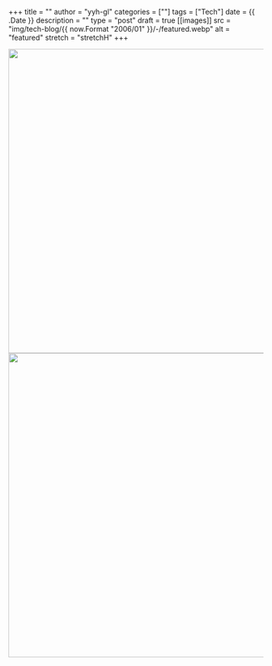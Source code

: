 <!-- textlint-disable -->

+++
title = ""
author = "yyh-gl"
categories = [""]
tags = ["Tech"]
date = {{ .Date }}
description = ""
type = "post"
draft = true
[[images]]
  src = "img/tech-blog/{{ now.Format "2006/01" }}/-/featured.webp"
  alt = "featured"
  stretch = "stretchH"
+++

<!-- textlint-enable -->

<img src="http://localhost:1313/tech-blog/img/tech-blog/2021/02//.webp" width="600">
<img src="https://yyh-gl.github.io/tech-blog/img/tech-blog/2021/02//.webp" width="600">
